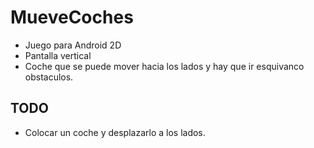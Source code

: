 # MueveCoches

- Juego para Android 2D
- Pantalla vertical
- Coche que se puede mover hacia los lados y hay que ir esquivanco obstaculos.

## TODO
- Colocar un coche y desplazarlo a los lados.
